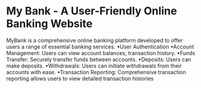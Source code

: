 # My Bank - A User-Friendly Online Banking Website
 MyBank is a comprehensive online banking platform developed to offer users a range of essential banking services. •User Authentication •Account Management: Users can view account balances, transaction history. •Funds Transfer: Securely transfer funds between accounts. •Deposits: Users can make deposits. •Withdrawals: Users can initiate withdrawals from their accounts with ease. •Transaction Reporting: Comprehensive transaction reporting allows users to view detailed transaction histories
